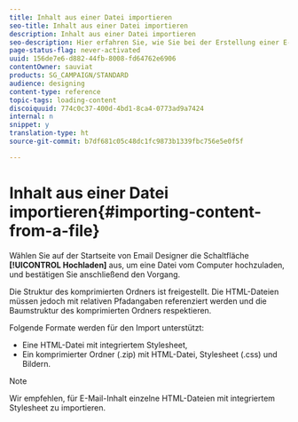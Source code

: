 ```yaml
---
title: Inhalt aus einer Datei importieren
seo-title: Inhalt aus einer Datei importieren
description: Inhalt aus einer Datei importieren
seo-description: Hier erfahren Sie, wie Sie bei der Erstellung einer E-Mail oder Landingpage eine Datei von einem Computer hochladen können.
page-status-flag: never-activated
uuid: 156de7e6-d882-44fb-8008-fd64762e6906
contentOwner: sauviat
products: SG_CAMPAIGN/STANDARD
audience: designing
content-type: reference
topic-tags: loading-content
discoiquuid: 774c0c37-400d-4bd1-8ca4-0773ad9a7424
internal: n
snippet: y
translation-type: ht
source-git-commit: b7df681c05c48dc1fc9873b1339fbc756e5e0f5f

---
```



# Inhalt aus einer Datei importieren{#importing-content-from-a-file}

Wählen Sie auf der Startseite von Email Designer die Schaltfläche **[!UICONTROL Hochladen]** aus, um eine Datei vom Computer hochzuladen, und bestätigen Sie anschließend den Vorgang.

Die Struktur des komprimierten Ordners ist freigestellt. Die HTML-Dateien müssen jedoch mit relativen Pfadangaben referenziert werden und die Baumstruktur des komprimierten Ordners respektieren.

Folgende Formate werden für den Import unterstützt:

* Eine HTML-Datei mit integriertem Stylesheet,
* Ein komprimierter Ordner (.zip) mit HTML-Datei, Stylesheet (.css) und Bildern.

>[!NOTE]
>
>Wir empfehlen, für E-Mail-Inhalt einzelne HTML-Dateien mit integriertem Stylesheet zu importieren.

